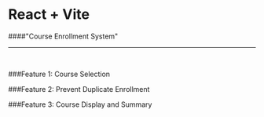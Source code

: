 # React + Vite

####"Course Enrollment System"
<hr>
<br>

###Feature 1: Course Selection

###Feature 2: Prevent Duplicate Enrollment  

###Feature 3: Course Display and Summary






